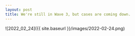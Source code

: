 ```yaml
---
layout: post
title: We're still in Wave 3, but cases are coming down.
---
```



![2022_02_24]({{ site.baseurl }}/images/2022-02-24.png)
